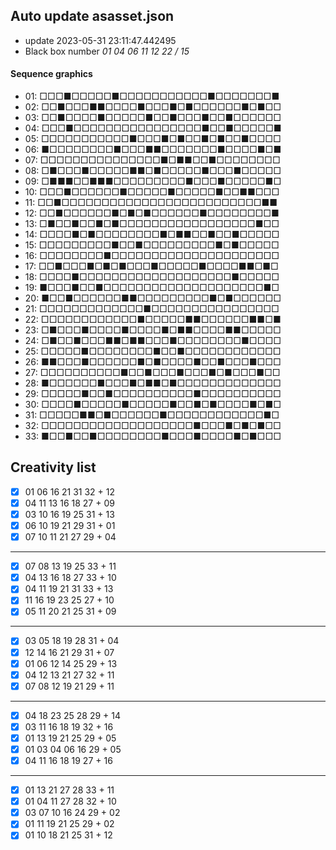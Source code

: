## Auto update asasset.json

* update 2023-05-31 23:11:47.442495
* Black box number _01 04 06 11 12 22 / 15_
#### Sequence graphics

* 01: □□□■□□□□□■□□□□□□□□□□□■□□□□□□□■
* 02: □□■□□□■■□□□□■□□□■□■□□□□□□■□■□□
* 03: □□■□□□□■□□□□□■□□■□□□■□□■□□□□□□
* 04: □□□■□□□□□□□□□□□□□□□□■□□■□□□□□■
* 05: □□□□□□□□□□□■□□□■□■□□■□■□□■□□□□
* 06: ■□□□□□□□□■□□□■■□□□□□□□■□□□□■□■
* 07: □□□□□□□□□□□□□□□■□■■□□■□□□□□□□□
* 08: □■□□□■□□□□□■■□■□□□□□■□□□■□□□□□
* 09: □■■■□□■■■□□□□□□□□□■□□□■□□□□□■□
* 10: □□□■□□□□□□■□□□□□■□□□□□■□□■■□□□
* 11: □□■□□□□□□□□□□□□□□□□□□□□□□□□□■■
* 12: □□■□□□□□□■□■□■□□□□□□■□□□□□□□□■
* 13: □■□□■□□■□■□□□□□□□□□□□□□□□□□■□□
* 14: □□□□■□■□□□□□□□□■□■■□□■□□■□□□□□
* 15: □□□□□□□□□■□□■□□□□□□□□□■□■□□□□□
* 16: □□□□□□□□■□□□□□□□□□□□□□□□□□□□□□
* 17: □□■□□□■□■□■□□□■□□□□□■□□□□■■□■□
* 18: □□□□■□□□□□□□□□□□□□□□□□□□■□□□□□
* 19: ■□□□■□□■□□□□□□□□□□□□□□□□□□□□■□
* 20: ■□□■□□□□□□■■□□□□□□□□□■□■□□□□□□
* 21: □□□□□□□□□□□□□■□□□□□□□□□□□□□□□□
* 22: □□□□□□□□□□□□■□□□□□■■□□□□□□■■□■
* 23: □■□□□■□□□□■□□□□■□■■□□□□■■□□□□□
* 24: □■□□■□□□■■□■■□□□■□□□□□□□□■□□□□
* 25: □□□□□■□□□□□□□□■□□■□□□□□□□□□□□□
* 26: ■■□□□■□□□□□□■□■□□□□■□□■□□□■□□□
* 27: □□□□□□□□□□■□□■□□□■□□□■□■□□□■□□
* 28: ■□□□□□□■□□□■□■■□■□□□□□□□□□□□□□
* 29: □□□□□■□□■□□□□□□□□□□■□□□□□□□□□□
* 30: □□□□■□□□□□■□□□□□■□□■□■□□□□■□■□
* 31: □□□□□■■□■□□□□□□■□□□□□□□□□□□□■□
* 32: □□□□□□□□□□□□□□□□□□□■□□□■□■□■□□
* 33: ■□□■□□■□□□□□□□□■□□□■□□□□■□■□□□
## Creativity list

- [x] 01 06 16 21 31 32 + 12
- [x] 04 11 13 16 18 27 + 09
- [x] 03 10 16 19 25 31 + 13
- [x] 06 10 19 21 29 31 + 01
- [x] 07 10 11 21 27 29 + 04
***
- [x] 07 08 13 19 25 33 + 11
- [x] 04 13 16 18 27 33 + 10
- [x] 04 11 19 21 31 33 + 13
- [x] 11 16 19 23 25 27 + 10
- [x] 05 11 20 21 25 31 + 09
***
- [x] 03 05 18 19 28 31 + 04
- [x] 12 14 16 21 29 31 + 07
- [x] 01 06 12 14 25 29 + 13
- [x] 04 12 13 21 27 32 + 11
- [x] 07 08 12 19 21 29 + 11
***
- [x] 04 18 23 25 28 29 + 14
- [x] 03 11 16 18 19 32 + 16
- [x] 01 13 19 21 25 29 + 05
- [x] 01 03 04 06 16 29 + 05
- [x] 04 11 16 18 19 27 + 16
***
- [x] 01 13 21 27 28 33 + 11
- [x] 01 04 11 27 28 32 + 10
- [x] 03 07 10 16 24 29 + 02
- [x] 01 11 19 21 25 29 + 02
- [x] 01 10 18 21 25 31 + 12
